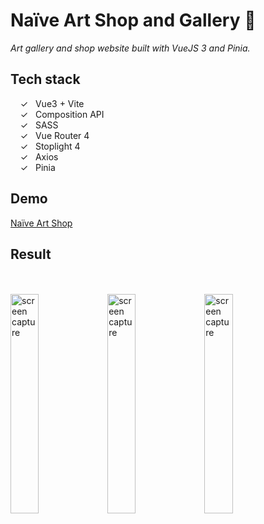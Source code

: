 # Naïve Art Shop and Gallery 🎨

_Art gallery and shop website built with VueJS 3 and Pinia._ <br>

## Tech stack

&nbsp;&nbsp;&nbsp;&nbsp;&check;&nbsp;&nbsp; Vue3 + Vite<br>
&nbsp;&nbsp;&nbsp;&nbsp;&check;&nbsp;&nbsp; Composition API<br>
&nbsp;&nbsp;&nbsp;&nbsp;&check;&nbsp;&nbsp; SASS<br>
&nbsp;&nbsp;&nbsp;&nbsp;&check;&nbsp;&nbsp; Vue Router 4<br>
&nbsp;&nbsp;&nbsp;&nbsp;&check;&nbsp;&nbsp; Stoplight 4<br>
&nbsp;&nbsp;&nbsp;&nbsp;&check;&nbsp;&nbsp; Axios<br>
&nbsp;&nbsp;&nbsp;&nbsp;&check;&nbsp;&nbsp; Pinia<br>

## Demo

[Naïve Art Shop]

## Result

<br><br>
<img width="30%" alt="screen capture" src="../main/src/assets/images/capturesmall.jpeg">
<img width="30%" alt="screen capture" src="../main/src/assets/images/captureartwork.jpeg">
<img width="30%" alt="screen capture" src="../main/src/assets/images/capturecart.jpeg">
<br><br>

[naïve art shop]: https://alenagm.github.io/naive/
